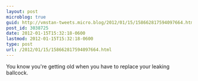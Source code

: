 ```yaml
---
layout: post
microblog: true
guid: http://vmstan-tweets.micro.blog/2012/01/15/158662817594097664.html
post_id: 3038725
date: 2012-01-15T15:32:18-0600
lastmod: 2012-01-15T15:32:18-0600
type: post
url: /2012/01/15/158662817594097664.html
---
```

You know you're getting old when you have to replace your leaking ballcock.
